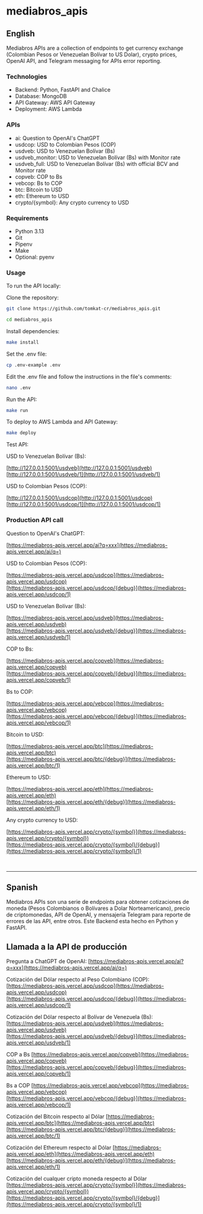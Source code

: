 # mediabros_apis

## English

Mediabros APIs are a collection of endpoints to get currency exchange (Colombian Pesos or Venezuelan Bolívar to US Dolar), crypto prices, OpenAI API, and Telegram messaging for APIs error reporting.

### Technologies

- Backend: Python, FastAPI and Chalice
- Database: MongoDB
- API Gateway: AWS API Gateway
- Deployment: AWS Lambda

### APIs

- ai: Question to OpenAI's ChatGPT
- usdcop: USD to Colombian Pesos (COP)
- usdveb: USD to Venezuelan Bolívar (Bs)
- usdveb_monitor: USD to Venezuelan Bolívar (Bs) with Monitor rate
- usdveb_full: USD to Venezuelan Bolívar (Bs) with official BCV and Monitor rate
- copveb: COP to Bs
- vebcop: Bs to COP
- btc: Bitcoin to USD
- eth: Ethereum to USD
- crypto/{symbol}: Any crypto currency to USD

### Requirements

- Python 3.13
- Git
- Pipenv
- Make
- Optional: pyenv

### Usage

To run the API locally:

Clone the repository:

```bash
git clone https://github.com/tomkat-cr/mediabros_apis.git
```
```bash
cd mediabros_apis
```

Install dependencies:

```bash
make install
```

Set the .env file:

```bash
cp .env-example .env
```

Edit the .env file and follow the instructions in the file's comments:

```bash
nano .env
```

Run the API:

```bash
make run
```

To deploy to AWS Lambda and API Gateway:

```bash
make deploy
```

Test API:

USD to Venezuelan Bolívar (Bs):

[http://127.0.0.1:5001/usdveb](http://127.0.0.1:5001/usdveb)<br/>
[http://127.0.0.1:5001/usdveb/1](http://127.0.0.1:5001/usdveb/1)

USD to Colombian Pesos (COP):

[http://127.0.0.1:5001/usdcop](http://127.0.0.1:5001/usdcop)<br/>
[http://127.0.0.1:5001/usdcop/1](http://127.0.0.1:5001/usdcop/1)

### Production API call

Question to OpenAI's ChatGPT:

[https://mediabros-apis.vercel.app/ai?q=xxx](https://mediabros-apis.vercel.app/ai/q=)

USD to Colombian Pesos (COP):

[https://mediabros-apis.vercel.app/usdcop](https://mediabros-apis.vercel.app/usdcop)<br/>
[https://mediabros-apis.vercel.app/usdcop/{debug}](https://mediabros-apis.vercel.app/usdcop/1)

USD to Venezuelan Bolívar (Bs):

[https://mediabros-apis.vercel.app/usdveb](https://mediabros-apis.vercel.app/usdveb)<br/>
[https://mediabros-apis.vercel.app/usdveb/{debug}](https://mediabros-apis.vercel.app/usdveb/1)

COP to Bs:

[https://mediabros-apis.vercel.app/copveb](https://mediabros-apis.vercel.app/copveb)<br/>
[https://mediabros-apis.vercel.app/copveb/{debug}](https://mediabros-apis.vercel.app/copveb/1)

Bs to COP:

[https://mediabros-apis.vercel.app/vebcop](https://mediabros-apis.vercel.app/vebcop)<br/>
[https://mediabros-apis.vercel.app/vebcop/{debug}](https://mediabros-apis.vercel.app/vebcop/1)

Bitcoin to USD:

[https://mediabros-apis.vercel.app/btc](https://mediabros-apis.vercel.app/btc)<br/>
[https://mediabros-apis.vercel.app/btc/{debug}](https://mediabros-apis.vercel.app/btc/1)

Ethereum to USD:

[https://mediabros-apis.vercel.app/eth](https://mediabros-apis.vercel.app/eth)<br/>
[https://mediabros-apis.vercel.app/eth/{debug}](https://mediabros-apis.vercel.app/eth/1)

Any crypto currency to USD:

[https://mediabros-apis.vercel.app/crypto/{symbol}](https://mediabros-apis.vercel.app/crypto/{symbol})<br/>
[https://mediabros-apis.vercel.app/crypto/{symbol}/{debug}](https://mediabros-apis.vercel.app/crypto/{symbol}/1)

<br/>

------------------------------

## Spanish

Mediabros APIs son una serie de endpoints para obtener cotizaciones de moneda (Pesos Colombianos o Bolívares a Dolar Norteamericano), precio de criptomonedas, API de OpenAI, y mensajería Telegram para reporte de errores de las API, entre otros. Este Backend esta hecho en Python y FastAPI.

## Llamada a la API de producción

Pregunta a ChatGPT de OpenAI:
[https://mediabros-apis.vercel.app/ai?q=xxx](https://mediabros-apis.vercel.app/ai/q=)

Cotización del Dólar respecto al Peso Colombiano (COP):
[https://mediabros-apis.vercel.app/usdcop](https://mediabros-apis.vercel.app/usdcop)<br/>
[https://mediabros-apis.vercel.app/usdcop/{debug}](https://mediabros-apis.vercel.app/usdcop/1)

Cotización del Dólar respecto al Bolívar de Venezuela (Bs):
[https://mediabros-apis.vercel.app/usdveb](https://mediabros-apis.vercel.app/usdveb)<br/>
[https://mediabros-apis.vercel.app/usdveb/{debug}](https://mediabros-apis.vercel.app/usdveb/1)

COP a Bs
[https://mediabros-apis.vercel.app/copveb](https://mediabros-apis.vercel.app/copveb)<br/>
[https://mediabros-apis.vercel.app/copveb/{debug}](https://mediabros-apis.vercel.app/copveb/1)

Bs a COP
[https://mediabros-apis.vercel.app/vebcop](https://mediabros-apis.vercel.app/vebcop)<br/>
[https://mediabros-apis.vercel.app/vebcop/{debug}](https://mediabros-apis.vercel.app/vebcop/1)

Cotización del Bitcoin respecto al Dólar
[https://mediabros-apis.vercel.app/btc](https://mediabros-apis.vercel.app/btc)<br/>
[https://mediabros-apis.vercel.app/btc/{debug}](https://mediabros-apis.vercel.app/btc/1)

Cotización del Ethereum respecto al Dólar
[https://mediabros-apis.vercel.app/eth](https://mediabros-apis.vercel.app/eth)<br/>
[https://mediabros-apis.vercel.app/eth/{debug}](https://mediabros-apis.vercel.app/eth/1)

Cotización del cualquer cripto moneda respecto al Dólar
[https://mediabros-apis.vercel.app/crypto/{symbol}](https://mediabros-apis.vercel.app/crypto/{symbol})<br/>
[https://mediabros-apis.vercel.app/crypto/{symbol}/{debug}](https://mediabros-apis.vercel.app/crypto/{symbol}/1)
